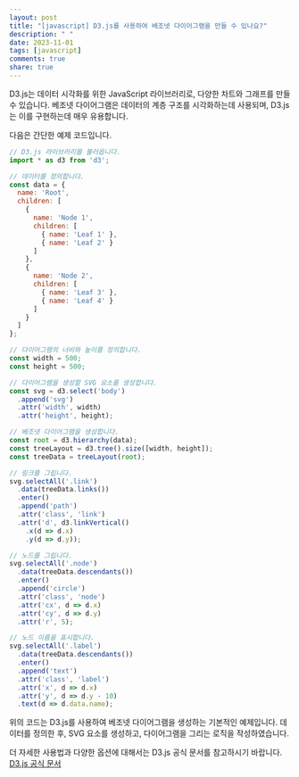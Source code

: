 ```yaml
---
layout: post
title: "[javascript] D3.js를 사용하여 베조넷 다이어그램을 만들 수 있나요?"
description: " "
date: 2023-11-01
tags: [javascript]
comments: true
share: true
---
```


D3.js는 데이터 시각화를 위한 JavaScript 라이브러리로, 다양한 차트와 그래프를 만들 수 있습니다. 베조넷 다이어그램은 데이터의 계층 구조를 시각화하는데 사용되며, D3.js는 이를 구현하는데 매우 유용합니다.

다음은 간단한 예제 코드입니다. 

```javascript
// D3.js 라이브러리를 불러옵니다.
import * as d3 from 'd3';

// 데이터를 정의합니다.
const data = {
  name: 'Root',
  children: [
    {
      name: 'Node 1',
      children: [
        { name: 'Leaf 1' },
        { name: 'Leaf 2' }
      ]
    },
    {
      name: 'Node 2',
      children: [
        { name: 'Leaf 3' },
        { name: 'Leaf 4' }
      ]
    }
  ]
};

// 다이어그램의 너비와 높이를 정의합니다.
const width = 500;
const height = 500;

// 다이어그램을 생성할 SVG 요소를 생성합니다.
const svg = d3.select('body')
  .append('svg')
  .attr('width', width)
  .attr('height', height);

// 베조넷 다이어그램을 생성합니다.
const root = d3.hierarchy(data);
const treeLayout = d3.tree().size([width, height]);
const treeData = treeLayout(root);

// 링크를 그립니다.
svg.selectAll('.link')
  .data(treeData.links())
  .enter()
  .append('path')
  .attr('class', 'link')
  .attr('d', d3.linkVertical()
    .x(d => d.x)
    .y(d => d.y));

// 노드를 그립니다.
svg.selectAll('.node')
  .data(treeData.descendants())
  .enter()
  .append('circle')
  .attr('class', 'node')
  .attr('cx', d => d.x)
  .attr('cy', d => d.y)
  .attr('r', 5);

// 노드 이름을 표시합니다.
svg.selectAll('.label')
  .data(treeData.descendants())
  .enter()
  .append('text')
  .attr('class', 'label')
  .attr('x', d => d.x)
  .attr('y', d => d.y - 10)
  .text(d => d.data.name);
```

위의 코드는 D3.js를 사용하여 베조넷 다이어그램을 생성하는 기본적인 예제입니다. 데이터를 정의한 후, SVG 요소를 생성하고, 다이어그램을 그리는 로직을 작성하였습니다.

더 자세한 사용법과 다양한 옵션에 대해서는 D3.js 공식 문서를 참고하시기 바랍니다. [D3.js 공식 문서](https://d3js.org/)